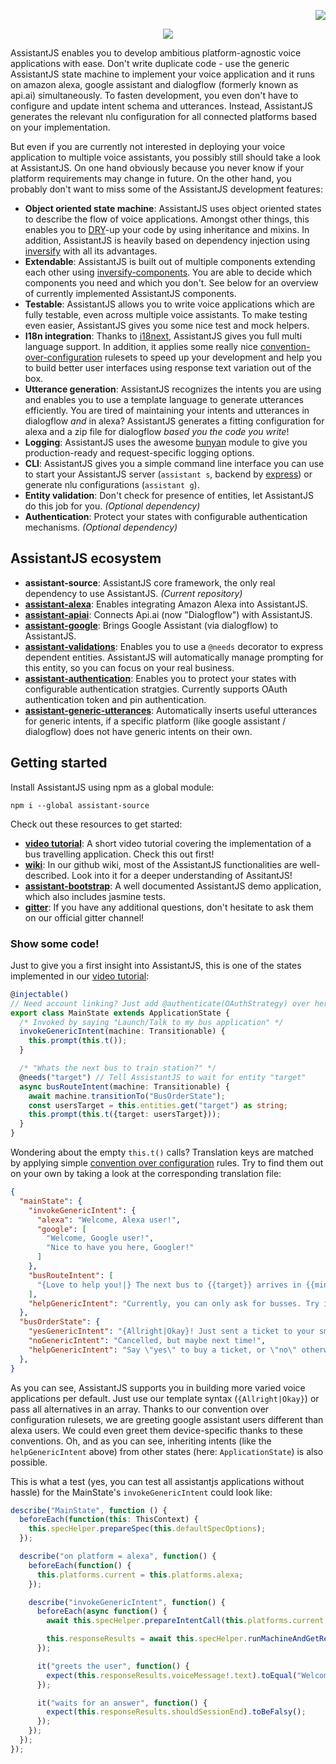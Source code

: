<p align="right"><a href="https://travis-ci.org/webcomputing/AssistantJS"><img src="https://travis-ci.org/webcomputing/AssistantJS.svg?branch=develop"></a></p>
<p align="center"><img src="http://www.antonius-ostermann.de/assets/images/assistantjs.png"></p>
AssistantJS enables you to develop ambitious platform-agnostic voice applications with ease. Don't write duplicate code - use the generic AssistantJS
state machine to implement your voice application and it runs on amazon alexa, google assistant and dialogflow (formerly known as api.ai) simultaneously. To fasten development,
you even don't have to configure and update intent schema and utterances. Instead, AssistantJS generates the relevant nlu configuration for all connected platforms
based on your implementation.

But even if you are currently not interested in deploying your voice application to multiple voice assistants, you possibly still should take a look at AssistantJS.
On one hand obviously because you never know if your platform requirements may change in future. 
On the other hand, you probably don't want to miss some of the AssistantJS development features:
- **Object oriented state machine**: AssistantJS uses object oriented states to describe the flow of voice applications.  Amongst other things, this enables you to [DRY][1]-up your code by using inheritance and mixins. 
In addition, AssistantJS is heavily based on dependency injection using [inversify][2] with all its advantages.
- **Extendable**: AssistantJS is built out of multiple components extending each other using [inversify-components][3]. You are able to decide which components you need and which you don't. See below for an overview 
of currently implemented AssistantJS components.
- **Testable**: AssistantJS allows you to write voice applications which are fully testable, even across multiple voice assistants. To make testing even easier, AssistantJS gives you some nice test and mock helpers.
- **I18n integration**: Thanks to [i18next][5], AssistantJS gives you full multi language support. In addition, it applies some really nice [convention-over-configuration][6] rulesets to speed up your development and
help you to build better user interfaces using response text variation out of the box.
- **Utterance generation**: AssistantJS recognizes the intents you are using and enables you to use a template language to generate utterances efficiently. You are tired of maintaining your intents and utterances in dialogflow *and* in alexa? AssistantJS generates a fitting configuration for alexa and a zip file for dialogflow *based you the code you write*!
- **Logging**: AssistantJS uses the awesome [bunyan][4] module to give you production-ready and request-specific logging options.
- **CLI**: AssistantJS gives you a simple command line interface you can use to start your AssistantJS server (`assistant s`, backend by [express][8]) or generate nlu configurations (`assistant g`).
- **Entity validation**: Don't check for presence of entities, let AssistantJS do this job for you. *(Optional dependency)*
- **Authentication**: Protect your states with configurable authentication mechanisms. *(Optional dependency)*

## AssistantJS ecosystem
- **assistant-source**: AssistantJS core framework, the only real dependency to use AssistantJS. *(Current repository)*
- **[assistant-alexa][15]**: Enables integrating Amazon Alexa into AssistantJS.
- **[assistant-apiai][16]**: Connects Api.ai (now "Dialogflow") with AssistantJS.
- **[assistant-google][17]**: Brings Google Assistant (via dialogflow) to AssistantJS.
- **[assistant-validations][18]**: Enables you to use a `@needs` decorator to express dependent entities. AssistantJS will automatically manage prompting for this entity, so you can focus on your real business.
- **[assistant-authentication][19]**: Enables you to protect your states with configurable authentication stratgies. Currently supports OAuth authentication token and pin authentication.
- **[assistant-generic-utterances][20]**: Automatically inserts useful utterances for generic intents, if a specific platform (like google assistant / dialogflow) does not have generic intents on their own.

## Getting started
Install AssistantJS using npm as a global module:

`npm i --global assistant-source`

Check out these resources to get started:
- **[video tutorial][13]**: A short video tutorial covering the implementation of a bus travelling application. Check this out first!
- **[wiki][11]**: In our github wiki, most of the AssistantJS functionalities are well-described. Look into it for a deeper understanding of AssitantJS!
- **[assistant-bootstrap][10]**: A well documented AssistantJS demo application, which also includes jasmine tests.
- **[gitter][21]**: If you have any additional questions, don't hesitate to ask them on our official gitter channel!

### Show some code!
Just to give you a first insight into AssistantJS, this is one of the states implemented in our [video tutorial][13]:
```typescript
@injectable()
// Need account linking? Just add @authenticate(OAuthStrategy) over here!
export class MainState extends ApplicationState {
  /* Invoked by saying "Launch/Talk to my bus application" */
  invokeGenericIntent(machine: Transitionable) {
    this.prompt(this.t());
  }

  /* "Whats the next bus to train station?" */
  @needs("target") // Tell AssistantJS to wait for entity "target"
  async busRouteIntent(machine: Transitionable) {
    await machine.transitionTo("BusOrderState");
    const usersTarget = this.entities.get("target") as string;
    this.prompt(this.t({target: usersTarget}));
  }
}
```
Wondering about the empty `this.t()` calls? Translation keys are matched by applying simple [convention over configuration][6] rules. Try to find them out on your own by taking a look at the corresponding translation file:
```json
{
  "mainState": {
    "invokeGenericIntent": {
      "alexa": "Welcome, Alexa user!",
      "google": [
        "Welcome, Google user!",
        "Nice to have you here, Googler!"
      ]
    },
    "busRouteIntent": [
      "{Love to help you!|} The next bus to {{target}} arrives in {{minutes}} minutes. Do you want me to buy a ticket?"
    ],
    "helpGenericIntent": "Currently, you can only ask for busses. Try it out!"
  },
  "busOrderState": {
    "yesGenericIntent": "{Allright|Okay}! Just sent a ticket to your smartphone!",
    "noGenericIntent": "Cancelled, but maybe next time!",
    "helpGenericIntent": "Say \"yes\" to buy a ticket, or \"no\" otherwise."
  },
}
```
As you can see, AssistantJS supports you in building more varied voice applications per default. Just use our template syntax (`{Allright|Okay}`) or pass all alternatives in an array. Thanks to our convention over configuration rulesets, we are greeting google assistant users different than alexa users. We could even greet them device-specific thanks to these conventions. Oh, and as you can see, inheriting intents (like the `helpGenericIntent` above) from other states (here: `ApplicationState`) is also possible.

This is what a test (yes, you can test all assistantjs applications without hassle) for the MainState's `invokeGenericIntent` could look like:
```typescript
describe("MainState", function () {
  beforeEach(function(this: ThisContext) {
    this.specHelper.prepareSpec(this.defaultSpecOptions);
  });

  describe("on platform = alexa", function() {
    beforeEach(function() {
      this.platforms.current = this.platforms.alexa;
    });

    describe("invokeGenericIntent", function() {
      beforeEach(async function() {
        await this.specHelper.prepareIntentCall(this.platforms.current, "invokeGenericIntent");

        this.responseResults = await this.specHelper.runMachineAndGetResults("MainState");
      });

      it("greets the user", function() {
        expect(this.responseResults.voiceMessage!.text).toEqual("Welcome, Alexa user!")
      });

      it("waits for an answer", function() {
        expect(this.responseResults.shouldSessionEnd).toBeFalsy();
      });
    });
  });
});
```

[1]: https://en.wikipedia.org/wiki/Don%27t_repeat_yourself
[2]: http://inversify.io/
[3]: https://github.com/webcomputing/inversify-components
[4]: https://github.com/trentm/node-bunyan
[5]: https://www.i18next.com/
[6]: https://en.wikipedia.org/wiki/Convention_over_configuration
[8]: http://expressjs.com
[9]: https://redis.io/
[10]: https://github.com/webcomputing/assistant-bootstrap
[11]: https://github.com/webcomputing/AssistantJS/wiki
[12]: https://stackoverflow.com/
[13]: https://github.com/webcomputing/AssistantJS/wiki/Getting-Started
[14]: https://github.com/webcomputing/AssistantJS/blob/master/LICENSE
[15]: https://github.com/webcomputing/assistant-alexa
[16]: https://github.com/webcomputing/assistant-apiai
[17]: https://github.com/webcomputing/assistant-google
[18]: https://github.com/webcomputing/assistant-validations
[19]: https://github.com/webcomputing/assistant-authentication
[20]: https://github.com/webcomputing/assistant-generic-utterances
[21]: https://gitter.im/AssistantJS/Lobby
